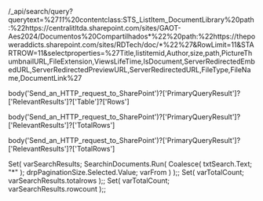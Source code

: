 /_api/search/query?querytext=%27*11*%20contentclass:STS_ListItem_DocumentLibrary%20path:%22https://centralitltda.sharepoint.com/sites/GAOT-Aes2024/Documentos%20Compartilhados*%22%20path:%22https://thepoweraddicts.sharepoint.com/sites/RDTech/doc/*%22%27&RowLimit=11&STARTROW=11&selectproperties=%27Title,listitemid,Author,size,path,PictureThumbnailURL,FileExtension,ViewsLifeTime,IsDocument,ServerRedirectedEmbedURL,ServerRedirectedPreviewURL,ServerRedirectedURL,FileType,FileName,DocumentLink%27


body('Send_an_HTTP_request_to_SharePoint')?['PrimaryQueryResult']?['RelevantResults']?['Table']?['Rows']


body('Send_an_HTTP_request_to_SharePoint')?['PrimaryQueryResult']?['RelevantResults']?['TotalRows']


body('Send_an_HTTP_request_to_SharePoint')?['PrimaryQueryResult']?['RelevantResults']?['TotalRows']



Set(
    varSearchResults;
    SearchinDocuments.Run(
        Coalesce(
            txtSearch.Text;
            "*"
        );
        drpPaginationSize.Selected.Value;
        varFrom
    )
);;
Set(
    varTotalCount;
    varSearchResults.totalrows
);;
Set(
    varTotalCount;
    varSearchResults.rowcount
);;
